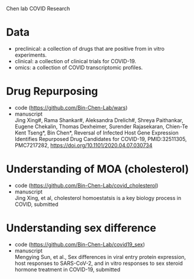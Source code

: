 Chen lab COVID Research
# Data 
- preclinical: a collection of drugs that are positive from in vitro experiments.  
- clinical: a collection of clinical trials for COVID-19.  
- omics: a collection of COVID transcriptomic profiles.  
# Drug Repurposing
- code (https://github.com/Bin-Chen-Lab/wars)  
- manuscript  
Jing Xing#, Rama Shankar#, Aleksandra Drelich#, Shreya Paithankar, Eugene Chekalin, Thomas Dexheimer, Surender Rajasekaran, Chien-Te Kent Tseng*, Bin Chen*, Reversal of Infected Host Gene Expression Identifies Repurposed Drug Candidates for COVID-19, PMID:32511305, PMC7217282, https://doi.org/10.1101/2020.04.07.030734  

# Understanding of MOA (cholesterol)  
- code (https://github.com/Bin-Chen-Lab/covid_cholesterol)  
- manuscript  
Jing Xing, et al, cholesterol homoestatsis is a key biology process in COVID, submitted  

# Understanding sex difference
- code (https://github.com/Bin-Chen-Lab/covid19_sex)  
- manuscript  
Mengying Sun, et al., Sex differences in viral entry protein expression, host responses to SARS-CoV-2, and in vitro responses to sex steroid hormone treatment in COVID-19, submitted